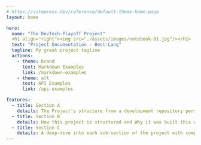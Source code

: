 ```yaml
---
# https://vitepress.dev/reference/default-theme-home-page
layout: home

hero:
  name: "The DevTech-Playoff Project"
  <h1 align="right"><img src="./assets/images/notebook-01.jpg"/></h1>
  text: "Project Documentation - Best-Lang"
  tagline: My great project tagline
  actions:
    - theme: brand
      text: Markdown Examples
      link: /markdown-examples
    - theme: alt
      text: API Examples
      link: /api-examples

features:
  - title: Section A
    details: The Project's structure from a development repository perspective.
  - title: Section B
    details: How this project is structured and Why it was built this way.
  - title: Section C
    details: A deep-dive into each sub-section of the project with complete documentation covering each main element of the project, whether it be a specific programming language's key features (one of the main reasons for building this project), or how the project's CI/CD functionality and tech was selected for initial deployment, through the whole growth and lifespan of the project. Every detail will be captured in a detailed step-by-step fashion.
---
```





